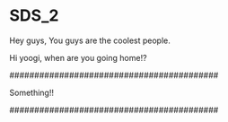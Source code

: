 # SDS_2
Hey guys, You guys are the coolest people.

Hi yoogi, when are you going home!?

##########################################

Something!!

##########################################
